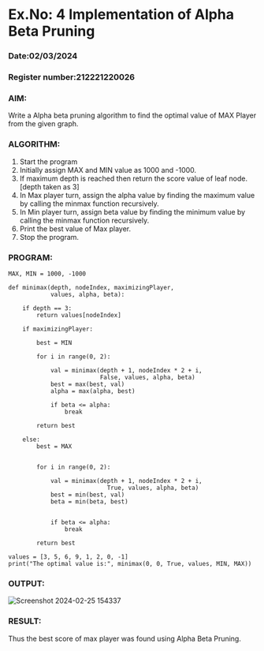 # Ex.No: 4   Implementation of Alpha Beta Pruning 
### Date:02/03/2024                                                                            
### Register number:212221220026 
### AIM: 
Write a Alpha beta pruning algorithm to find the optimal value of MAX Player from the given graph.
### ALGORITHM:
1. Start the program
2. Initially  assign MAX and MIN value as 1000 and -1000.
3.  If maximum depth is reached then return the score value of leaf node. [depth taken as 3]
4.  In Max player turn, assign the alpha value by finding the maximum value by calling the minmax function recursively.
5.  In Min player turn, assign beta value by finding the minimum value by calling the minmax function recursively.
6.  Print the best value of Max player.
7.  Stop the program. 

### PROGRAM:
```
MAX, MIN = 1000, -1000
 
def minimax(depth, nodeIndex, maximizingPlayer,
            values, alpha, beta):
  
    if depth == 3:
        return values[nodeIndex]
 
    if maximizingPlayer:
      
        best = MIN
 
        for i in range(0, 2):
             
            val = minimax(depth + 1, nodeIndex * 2 + i,
                          False, values, alpha, beta)
            best = max(best, val)
            alpha = max(alpha, best)
 
            if beta <= alpha:
                break
          
        return best
      
    else:
        best = MAX
 
       
        for i in range(0, 2):
          
            val = minimax(depth + 1, nodeIndex * 2 + i,
                            True, values, alpha, beta)
            best = min(best, val)
            beta = min(beta, best)
 
      
            if beta <= alpha:
                break
          
        return best
      
values = [3, 5, 6, 9, 1, 2, 0, -1] 
print("The optimal value is:", minimax(0, 0, True, values, MIN, MAX))
```

### OUTPUT:

![Screenshot 2024-02-25 154337](https://github.com/KATHIR1611/AI_Lab_2023-24/assets/128135186/ded4cbdb-b8d2-44e2-b045-86bfe72f73bc)



### RESULT:
Thus the best score of max player was found using Alpha Beta Pruning.
